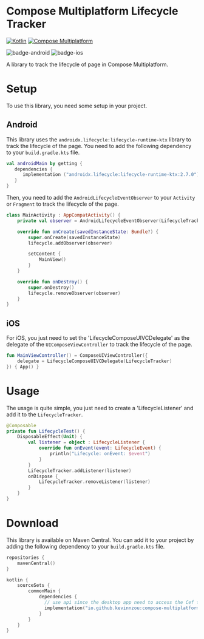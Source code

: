 # Compose Multiplatform Lifecycle Tracker

[![Kotlin](https://img.shields.io/badge/kotlin-v1.9.21-blue.svg?logo=kotlin)](http://kotlinlang.org)
[![Compose Multiplatform](https://img.shields.io/badge/Compose%20Multiplatform-v1.5.11-blue)](https://github.com/JetBrains/compose-multiplatform)

![badge-android](http://img.shields.io/badge/platform-android-6EDB8D.svg?style=flat)
![badge-ios](http://img.shields.io/badge/platform-ios-CDCDCD.svg?style=flat)

A library to track the lifecycle of page in Compose Multiplatform.

# Setup
To use this library, you need some setup in your project.

## Android 
This library uses the `androidx.lifecycle:lifecycle-runtime-ktx` library to track the lifecycle of the page. You need to add the following dependency to your `build.gradle.kts` file.
```kotlin
val androidMain by getting {
   dependencies {
      implementation ("androidx.lifecycle:lifecycle-runtime-ktx:2.7.0")
   }
}
```

Then, you need to add the `AndroidLifecycleEventObserver` to your `Activity` or `Fragment` to track the lifecycle of the page. 
```kotlin
class MainActivity : AppCompatActivity() {
    private val observer = AndroidLifecycleEventObserver(LifecycleTracker)

    override fun onCreate(savedInstanceState: Bundle?) {
        super.onCreate(savedInstanceState)
        lifecycle.addObserver(observer)

        setContent {
            MainView()
        }
    }

    override fun onDestroy() {
        super.onDestroy()
        lifecycle.removeObserver(observer)
    }
}
```

## iOS
For iOS, you just need to set the 'LifecycleComposeUIVCDelegate' as the delegate of the `UIComposeViewController` to track the lifecycle of the page. 
```kotlin
fun MainViewController() = ComposeUIViewController({
    delegate = LifecycleComposeUIVCDelegate(LifecycleTracker)
}) { App() }
```

# Usage
The usage is quite simple, you just need to create a 'LifecycleListener' and add it to the `LifecycleTracker`. 
```kotlin
@Composable
private fun LifecycleTest() {
    DisposableEffect(Unit) {
        val listener = object : LifecycleListener {
            override fun onEvent(event: LifecycleEvent) {
                println("Lifecycle: onEvent: $event")
            }
        }
        LifecycleTracker.addListener(listener)
        onDispose {
            LifecycleTracker.removeListener(listener)
        }
    }
}
```

# Download
This library is available on Maven Central. You can add it to your project by adding the following dependency to your `build.gradle.kts` file.

```kotlin
repositories {
    mavenCentral()
}

kotlin {
    sourceSets {
        commonMain {
            dependencies {
              // use api since the desktop app need to access the Cef to initialize it.
              implementation("io.github.kevinnzou:compose-multiplatform-lifecycle-tracker:1.0.0")
            }
        }
    }
}
```